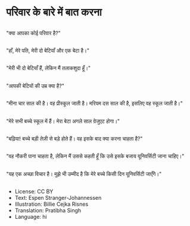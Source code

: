 # परिवार के बारे में बात करना

##
"क्या आपका कोई परिवार है?"

##
"हाँ, मेरे पति, मेरी दो बेटियाँ और एक बेटा है।"

##
"मेरी भी दो बेटियाँ हैं, लेकिन मैं तलाकशुदा हूँ।"

##
"आपकी बेटियों की उम्र क्या है?"

##
"मीना चार साल की है। वह प्रीस्कूल जाती है। मरियम दस साल की है, इसलिए वह स्कूल जाती है।"

##
"मेरे सभी बच्चे स्कूल में हैं। मेरा बेटा अगले साल ग्रेजुएट होगा।"

##
"बढ़िया! बच्चे बड़ी तेज़ी से बड़े होते हैं। वह इसके बाद क्या करना चाहता है?"

##
"वह नौकरी पाना चाहता है, लेकिन मैं उससे कहती हूँ कि उसे इसके बजाय यूनिवर्सिटी जाना चाहिए।"

##
"यह एक अच्छा विचार है। मुझे भी उम्मीद है कि मेरे बच्चे किसी दिन यूनिवर्सिटी जाएँगे।"

##
* License: CC BY
* Text: Espen Stranger-Johannessen
* Illustration: Billie Cejka Risnes
* Translation: Pratibha Singh
* Language: hi
